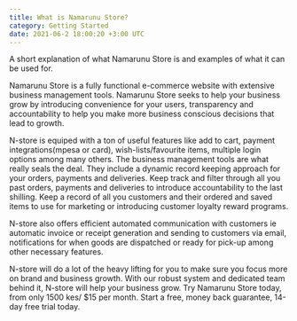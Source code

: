 ```yaml
---
title: What is Namarunu Store?
category: Getting Started
date: 2021-06-2 18:00:20 +3:00 UTC
---
```


A short explanation of what Namarunu Store is and examples of what it can be used for.

Namarunu Store is a fully functional e-commerce website with extensive business management tools. Namarunu Store seeks to help your business grow by introducing convenience for your users, transparency and accountability to help you make more business conscious decisions that lead to growth.

N-store is equiped with a ton of useful features like add to cart, payment integrations(mpesa or card), wish-lists/favourite items, multiple login options among many others. The business management tools are what really seals the deal. They include a dynamic record keeping approach for your orders, payments and deliveries. Keep track and filter through all you past orders, payments and deliveries to introduce accountability to the last shilling. Keep a record of all you customers and their ordered and saved items to use for marketing or introducing customer loyalty reward programs.

N-store also offers efficient automated communication with customers ie automatic invoice or receipt generation and sending to customers via email, notifications for when goods are dispatched or ready for pick-up among other necessary features.

N-store will do a lot of the heavy lifting for you to make sure you focus more on brand and business growth. With our robust system and dedicated team behind it, N-store will help your business grow. Try Namarunu Store today, from only 1500 kes/ $15 per month. Start a free, money back guarantee, 14-day free trial today.
